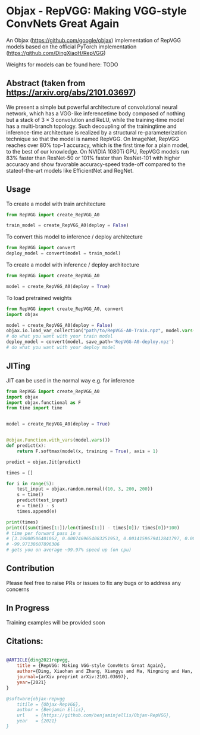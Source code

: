 # Objax - RepVGG: Making VGG-style ConvNets Great Again

An Objax (https://github.com/google/objax) implementation of RepVGG models based on the official PyTorch implementation (https://github.com/DingXiaoH/RepVGG)

Weights for models can be found here: TODO

## Abstract (taken from https://arxiv.org/abs/2101.03697)
We present a simple but powerful architecture of convolutional neural network, which has a VGG-like inferencetime body composed of nothing but a stack of 3 × 3 convolution and ReLU, while the training-time model has a
multi-branch topology. Such decoupling of the trainingtime and inference-time architecture is realized by a structural re-parameterization technique so that the model is
named RepVGG. On ImageNet, RepVGG reaches over 80%
top-1 accuracy, which is the first time for a plain model,
to the best of our knowledge. On NVIDIA 1080Ti GPU,
RepVGG models run 83% faster than ResNet-50 or 101%
faster than ResNet-101 with higher accuracy and show favorable accuracy-speed trade-off compared to the stateof-the-art models like EfficientNet and RegNet.

## Usage

To create a model with train architecture  
```python
from RepVGG import create_RepVGG_A0

train_model = create_RepVGG_A0(deploy = False)
```
To convert this model to inference / deploy architecture

```python
from RepVGG import convert
deploy_model = convert(model = train_model)
```

To create a model with inference / deploy architecture  
```python
from RepVGG import create_RepVGG_A0

model = create_RepVGG_A0(deploy = True)
```
To load pretrained weights 
```python
from RepVGG import create_RepVGG_A0, convert
import objax

model = create_RepVGG_A0(deploy = False)
objax.io.load_var_collection("path/to/RepVGG-A0-Train.npz", model.vars())
# do what you want with your train model
deploy_model = convert(model, save_path='RepVGG-A0-deploy.npz')
# do what you want with your deploy model
```
## JITing

JIT can be used in the normal way e.g. for inference 

```python
from RepVGG import create_RepVGG_A0
import objax
import objax.functional as F
from time import time


model = create_RepVGG_A0(deploy = True)


@objax.Function.with_vars(model.vars())
def predict(x):
    return F.softmax(model(x, training = True), axis = 1)

predict = objax.Jit(predict)

times = []

for i in range(5):
    test_input = objax.random.normal((10, 3, 200, 200))
    s = time()
    predict(test_input)
    e = time() - s
    times.append(e)

print(times) 
print(((sum(times[1:])/len(times[1:]) - times[0])/ times[0])*100)
# time per forward pass in s
# [3.19000506401062, 0.0007469654083251953, 0.0014159679412841797, 0.0007450580596923828, 0.0007431507110595703]
# -99.97138607896306
# gets you on average ~99.97% speed up (on cpu)
```

## Contribution 
Please feel free to raise PRs or issues to fix any bugs or to address any concerns 

## In Progress
Training examples will be provided soon

## Citations:
```bibtex

@ARTICLE{ding2021repvgg,
    title = {RepVGG: Making VGG-style ConvNets Great Again},
    author={Ding, Xiaohan and Zhang, Xiangyu and Ma, Ningning and Han, Jungong and Ding, Guiguang and Sun, Jian},
    journal={arXiv preprint arXiv:2101.03697},
    year={2021}
}

@software{objax-repvgg
    titile = {Objax-RepVGG},
    author = {Benjamin Ellis},
    url    = {https://github.com/benjaminjellis/Objax-RepVGG},
    year   = {2021}
}
```

